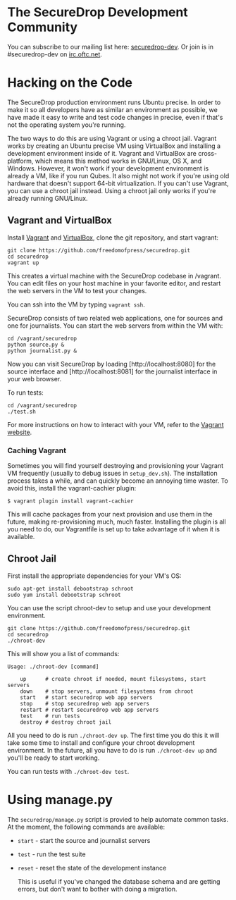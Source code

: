 # The SecureDrop Development Community

You can subscribe to our mailing list here: [securedrop-dev](https://lists.riseup.net/www/subscribe/securedrop-dev). Or join is in #securedrop-dev on [irc.oftc.net](http://www.oftc.net/).

# Hacking on the Code

The SecureDrop production environment runs Ubuntu precise. In order to make it so all developers have as similar an environment as possible, we have made it easy to write and test code changes in precise, even if that's not the operating system you're running.

The two ways to do this are using Vagrant or using a chroot jail. Vagrant works by creating an Ubuntu precise VM using VirtualBox and installing a development environment inside of it. Vagrant and VirtualBox are cross-platform, which means this method works in GNU/Linux, OS X, and Windows. However, it won't work if your development environment is already a VM, like if you run Qubes. It also might not work if you're using old hardware that doesn't support 64-bit virtualization. If you can't use Vagrant, you can use a chroot jail instead. Using a chroot jail only works if you're already running GNU/Linux.

## Vagrant and VirtualBox

Install [Vagrant](http://vagrantup.com) and [VirtualBox](http://www.virtualbox.org), clone the git repository, and start vagrant:

	git clone https://github.com/freedomofpress/securedrop.git
	cd securedrop
	vagrant up

This creates a virtual machine with the SecureDrop codebase in /vagrant. You can edit files on your host machine in your favorite editor, and restart the web servers in the VM to test your changes.

You can ssh into the VM by typing `vagrant ssh`.

SecureDrop consists of two related web applications, one for sources and one for journalists. You can start the web servers from within the VM with:

    cd /vagrant/securedrop
    python source.py &
    python journalist.py &

Now you can visit SecureDrop by loading [http://localhost:8080] for the source interface and [http://localhost:8081] for the journalist interface in your web browser.

To run tests:

	cd /vagrant/securedrop
	./test.sh

For more instructions on how to interact with your VM, refer to the [Vagrant website](http://vagrantup.com).

### Caching Vagrant

Sometimes you will find yourself destroying and provisioning your Vagrant VM
frequently (usually to debug issues in `setup_dev.sh`). The installation process
takes a while, and can quickly become an annoying time waster. To avoid this,
install the vagrant-cachier plugin:

    $ vagrant plugin install vagrant-cachier

This will cache packages from your next provision and use them in the future,
making re-provisioning much, much faster. Installing the plugin is all you need
to do, our Vagrantfile is set up to take advantage of it when it is available.

## Chroot Jail

First install the appropriate dependencies for your VM's OS:

    sudo apt-get install debootstrap schroot
    sudo yum install debootstrap schroot

You can use the script chroot-dev to setup and use your development environment.

	git clone https://github.com/freedomofpress/securedrop.git
	cd securedrop
    ./chroot-dev

This will show you a list of commands:

    Usage: ./chroot-dev [command]

        up      # create chroot if needed, mount filesystems, start servers
        down    # stop servers, unmount filesystems from chroot
        start   # start securedrop web app servers
        stop    # stop securedrop web app servers
        restart # restart securedrop web app servers
        test    # run tests
        destroy # destroy chroot jail

All you need to do is run `./chroot-dev up`. The first time you do this it will take some time to install and configure your chroot development environment. In the future, all you have to do is run `./chroot-dev up` and you'll be ready to start working.

You can run tests with `./chroot-dev test`.

# Using manage.py

The `securedrop/manage.py` script is provied to help automate common tasks. At
the moment, the following commands are available:

* `start` - start the source and journalist servers
* `test` - run the test suite
* `reset` - reset the state of the development instance

    This is useful if you've changed the database schema and are getting
    errors, but don't want to bother with doing a migration.
